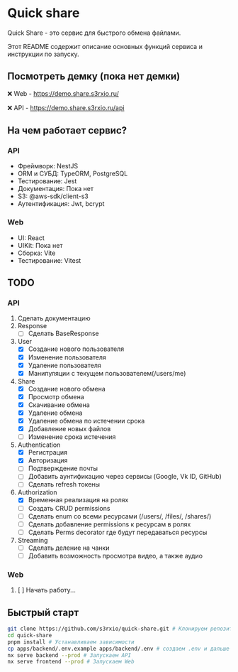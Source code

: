# Quick share

Quick Share - это сервис для быстрого обмена файлами.

Этот README содержит описание основных функций сервиса и инструкции по запуску.

## Посмотреть демку (пока нет демки)

:x: Web - https://demo.share.s3rxio.ru/

:x: API - https://demo.share.s3rxio.ru/api

## На чем работает сервис?

### API

- Фреймворк: NestJS
- ORM и СУБД: TypeORM, PostgreSQL
- Тестирование: Jest
- Документация: Пока нет
- S3: @aws-sdk/client-s3
- Аутентификация: Jwt, bcrypt

### Web

- UI: React
- UIKit: Пока нет
- Сборка: Vite
- Тестирование: Vitest

## TODO

### API

1. Сделать документацию
2. Response
   - [ ] Сделать BaseResponse
3. User
   - [x] Создание нового пользователя
   - [x] Изменение пользователя
   - [x] Удаление пользователя
   - [x] Манипуляции с текущем пользователем(/users/me)
4. Share
   - [x] Создание нового обмена
   - [x] Просмотр обмена
   - [x] Скачивание обмена
   - [x] Удаление обмена
   - [x] Удаление обмена по истечении срока
   - [x] Добавление новых файлов
   - [ ] Изменение срока истечения
5. Authentication
   - [x] Регистрация
   - [x] Авторизация
   - [ ] Подтверждение почты
   - [ ] Добавить аунтификацию через сервисы (Google, Vk ID, GitHub)
   - [ ] Сделать refresh токены
6. Authorization
   - [x] Временная реализация на ролях
   - [ ] Создать CRUD permissions
   - [ ] Сделать enum со всеми ресурсами (/users/, /files/, /shares/)
   - [ ] Сделать добавление permissions к ресурсам в ролях
   - [ ] Сделать Perms decorator где будут передаваться ресурсы
7. Streaming
   - [ ] Сделать деление на чанки
   - [ ] Добавить возможность просмотра видео, а также аудио

### Web

1. [ ] Начать работу...

## Быстрый старт

```sh
git clone https://github.com/s3rxio/quick-share.git # Клонируем репозиторий
cd quick-share
pnpm install # Устанавливаем зависимости
cp apps/backend/.env.example apps/backend/.env # создаем .env и дальше в нем настраиваем все по своему вкусу
nx serve backend --prod # Запускаем API
nx serve frontend --prod # Запускаем Web
```
